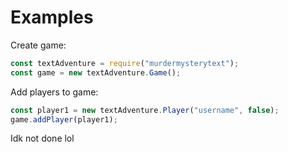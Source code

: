 # Examples

Create game:

```js
const textAdventure = require("murdermysterytext");
const game = new textAdventure.Game();
```

Add players to game:

```js
const player1 = new textAdventure.Player("username", false);
game.addPlayer(player1);
```

Idk not done lol
